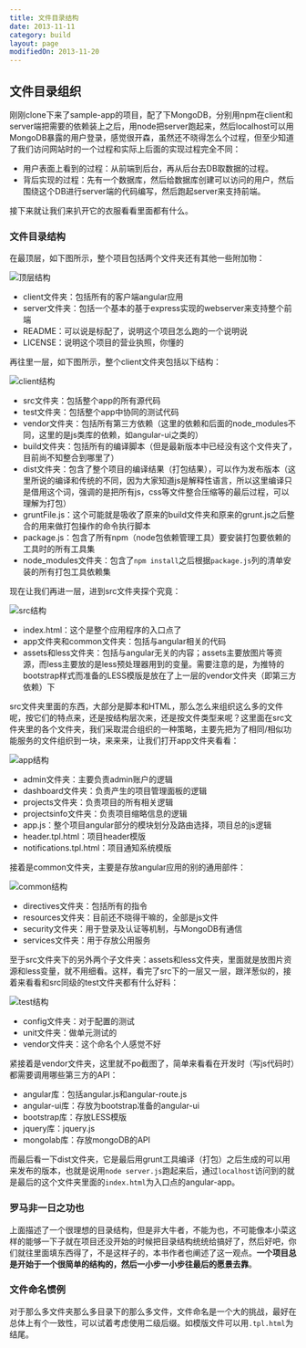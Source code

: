 ```yaml
---
title: 文件目录结构
date: 2013-11-11
category: build
layout: page
modifiedOn: 2013-11-20
---
```


## 文件目录组织
刚刚clone下来了sample-app的项目，配了下MongoDB，分别用npm在client和server端把需要的依赖装上之后，用node把server跑起来，然后localhost可以用MongoDB暴露的用户登录，感觉很开森，虽然还不晓得怎么个过程，但至少知道了我们访问网站时的一个过程和实际上后面的实现过程完全不同：

- 用户表面上看到的过程：从前端到后台，再从后台去DB取数据的过程。
- 背后实现的过程：先有一个数据库，然后给数据库创建可以访问的用户，然后围绕这个DB进行server端的代码编写，然后跑起server来支持前端。

接下来就让我们来扒开它的衣服看看里面都有什么。

### **文件目录结构**
在最顶层，如下图所示，整个项目包括两个文件夹还有其他一些附加物：

![顶层结构](https://raw.github.com/grahamle/grahamle.github.com/master/media/image/angular-ebook/top-level.png)

- client文件夹：包括所有的客户端angular应用
- server文件夹：包括一个基本的基于express实现的webserver来支持整个前端
- README：可以说是标配了，说明这个项目怎么跑的一个说明说
- LICENSE：说明这个项目的营业执照，你懂的

再往里一层，如下图所示，整个client文件夹包括以下结构：

![client结构](https://raw.github.com/grahamle/grahamle.github.com/master/media/image/angular-ebook/sec-level.png)

- src文件夹：包括整个app的所有源代码
- test文件夹：包括整个app中协同的测试代码
- vendor文件夹：包括所有第三方依赖（这里的依赖和后面的node_modules不同，这里的是js类库的依赖，如angular-ui之类的）
- build文件夹：包括所有的编译脚本（但是最新版本中已经没有这个文件夹了，目前尚不知整合到哪里了）
- dist文件夹：包含了整个项目的编译结果（打包结果），可以作为发布版本（这里所说的编译和传统的不同，因为大家知道js是解释性语言，所以这里编译只是借用这个词，强调的是把所有js，css等文件整合压缩等的最后过程，可以理解为打包）
- gruntFile.js：这个可能就是吸收了原来的build文件夹和原来的grunt.js之后整合的用来做打包操作的命令执行脚本
- package.js：包含了所有npm（node包依赖管理工具）要安装打包要依赖的工具时的所有工具集
- node_modules文件夹：包含了`npm install`之后根据`package.js`列的清单安装的所有打包工具依赖集

现在让我们再进一层，进到src文件夹探个究竟：

![src结构](https://raw.github.com/grahamle/grahamle.github.com/master/media/image/angular-ebook/src.png)

- index.html：这个是整个应用程序的入口点了
- app文件夹和common文件夹：包括与angular相关的代码
- assets和less文件夹：包括与angular无关的内容；assets主要放图片等资源，而less主要放的是less预处理器用到的变量。需要注意的是，为推特的bootstrap样式而准备的LESS模版是放在了上一层的vendor文件夹（即第三方依赖）下

src文件夹里面的东西，大部分是脚本和HTML，那么怎么来组织这么多的文件呢，按它们的特点来，还是按结构层次来，还是按文件类型来呢？这里面在src文件夹里的各个文件夹，我们采取混合组织的一种策略，主要先把为了相同/相似功能服务的文件组织到一块，来来来，让我们打开app文件夹看看：

![app结构](https://raw.github.com/grahamle/grahamle.github.com/master/media/image/angular-ebook/app.png)

- admin文件夹：主要负责admin账户的逻辑
- dashboard文件夹：负责产生的项目管理面板的逻辑
- projects文件夹：负责项目的所有相关逻辑
- projectsinfo文件夹：负责项目缩略信息的逻辑
- app.js：整个项目angular部分的模块划分及路由选择，项目总的js逻辑
- header.tpl.html：项目header模版
- notifications.tpl.html：项目通知系统模版

接着是common文件夹，主要是存放angular应用的别的通用部件：

![common结构](https://raw.github.com/grahamle/grahamle.github.com/master/media/image/angular-ebook/common.png)

- directives文件夹：包括所有的指令
- resources文件夹：目前还不晓得干嘛的，全部是js文件
- security文件夹：用于登录及认证等机制，与MongoDB有通信
- services文件夹：用于存放公用服务

至于src文件夹下的另外两个子文件夹：assets和less文件夹，里面就是放图片资源和less变量，就不用细看。这样，看完了src下的一层又一层，跟洋葱似的，接着来看看和src同级的test文件夹都有什么好料：

![test结构](https://raw.github.com/grahamle/grahamle.github.com/master/media/image/angular-ebook/test.png)

- config文件夹：对于配置的测试
- unit文件夹：做单元测试的
- vendor文件夹：这个命名个人感觉不好

紧接着是vendor文件夹，这里就不po截图了，简单来看看在开发时（写js代码时）都需要调用哪些第三方的API：

- angular库：包括angular.js和angular-route.js
- angular-ui库：存放为bootstrap准备的angular-ui
- bootstrap库：存放LESS模版
- jquery库：jquery.js
- mongolab库：存放mongoDB的API

而最后看一下dist文件夹，它是最后用grunt工具编译（打包）之后生成的可以用来发布的版本，也就是说用`node server.js`跑起来后，通过`localhost`访问到的就是最后的这个文件夹里面的`index.html`为入口点的angular-app。

### **罗马非一日之功也**
上面描述了一个很理想的目录结构，但是非大牛者，不能为也，不可能像本小菜这样的能够一下子就在项目还没开始的时候把目录结构统统给搞好了，然后好吧，你们就往里面填东西得了，不是这样子的，本书作者也阐述了这一观点。**一个项目总是开始于一个很简单的结构的，然后一小步一小步往最后的愿景去靠**。

### **文件命名惯例**
对于那么多文件夹那么多目录下的那么多文件，文件命名是一个大的挑战，最好在总体上有个一致性，可以试着考虑使用二级后缀。如模版文件可以用`.tpl.html`为结尾。